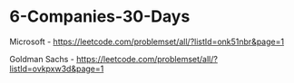 # 6-Companies-30-Days

Microsoft - https://leetcode.com/problemset/all/?listId=onk51nbr&page=1

 
Goldman Sachs - https://leetcode.com/problemset/all/?listId=ovkpxw3d&page=1
